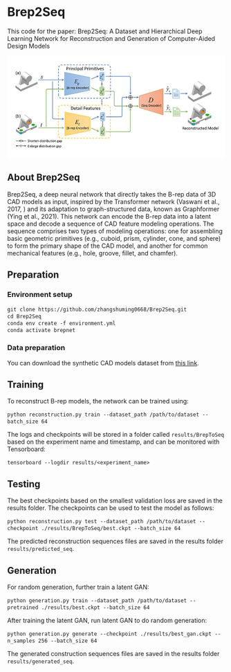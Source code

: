 # Brep2Seq

This code for the paper: Brep2Seq: A Dataset and Hierarchical Deep Learning Network for Reconstruction and Generation of Computer-Aided Design Models

![The hierarchical network architecture of Brep2Seq](docs/img/network_architecture.jpg)

## About Brep2Seq

Brep2Seq, a deep neural network that directly takes the B-rep data of 3D CAD models as input, inspired by the Transformer network (Vaswani et al., 2017, ) and its adaptation to graph-structured data, known as Graphformer (Ying et al., 2021). This network can encode the B-rep data into a latent space and decode a sequence of CAD feature modeling operations. The sequence comprises two types of modeling operations: one for assembling basic geometric primitives (e.g., cuboid, prism, cylinder, cone, and sphere) to form the primary shape of the CAD model, and another for common mechanical features (e.g., hole, groove, fillet, and chamfer). 

## Preparation

### Environment setup

```
git clone https://github.com/zhangshuming0668/Brep2Seq.git
cd Brep2Seq
conda env create -f environment.yml
conda activate brepnet
```

### Data preparation

You can download the synthetic CAD models dataset from [this link](https://github.com/zhangshuming0668/Brep2Seq/tree/main/dataset).

## Training

To reconstruct B-rep models, the network can be trained using:
```
python reconstruction.py train --dataset_path /path/to/dataset --batch_size 64
```

The logs and checkpoints will be stored in a folder called `results/BrepToSeq` based on the experiment name and timestamp, and can be monitored with Tensorboard:

```
tensorboard --logdir results/<experiment_name>
```

## Testing

The best checkpoints based on the smallest validation loss are saved in the results folder. The checkpoints can be used to test the model as follows:

```
python reconstruction.py test --dataset_path /path/to/dataset --checkpoint ./results/BrepToSeq/best.ckpt --batch_size 64
```

The predicted reconstruction sequences files are saved in the results folder `results/predicted_seq`.

## Generation

For random generation, further train a latent GAN:

```
python generation.py train --dataset_path /path/to/dataset --pretrained ./results/best.ckpt --batch_size 64 
```

After training the latent GAN, run latent GAN to do random generation:

```
python generation.py generate --checkpoint ./results/best_gan.ckpt --n_samples 256 --batch_size 64 
```
The generated construction sequences files are saved in the results folder `results/generated_seq`.
